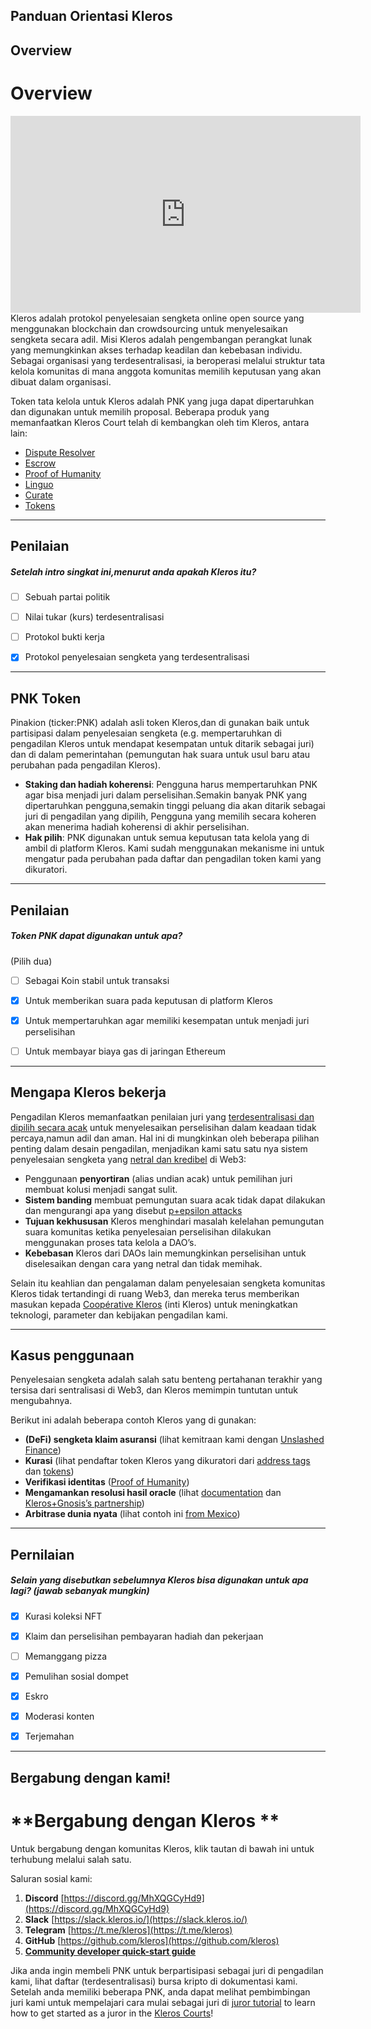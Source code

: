 ## Panduan Orientasi Kleros


## Overview

# **Overview**
<div align="center">
<iframe width="560" height="315" src="https://www.youtube.com/embed/wZZ2ipS-jZw" title="YouTube video player" frameborder="0" allow="accelerometer; autoplay; clipboard-write; encrypted-media; gyroscope; picture-in-picture" allowfullscreen></iframe>
</div>
Kleros adalah protokol penyelesaian sengketa online open source yang menggunakan blockchain dan crowdsourcing untuk menyelesaikan sengketa secara adil.   
Misi Kleros adalah pengembangan perangkat lunak yang memungkinkan akses terhadap keadilan dan kebebasan individu. Sebagai organisasi yang terdesentralisasi, ia beroperasi melalui struktur tata kelola komunitas di mana anggota komunitas memilih keputusan yang akan dibuat dalam organisasi. 


Token tata kelola untuk Kleros adalah PNK yang juga dapat dipertaruhkan dan digunakan untuk memilih proposal.
Beberapa produk yang memanfaatkan Kleros Court telah di kembangkan oleh tim Kleros, antara lain:

* [Dispute Resolver](https://resolve.kleros.io)
* [Escrow](https://escrow.kleros.io)
* [Proof of Humanity](https://www.proofofhumanity.id/)
* [Linguo](https://linguo.kleros.io/)
* [Curate](https://curate.kleros.io/)
* [Tokens](https://tokens.kleros.io/)

    


---
## Penilaian





##### Setelah intro singkat ini,menurut anda apakah Kleros itu?  
     
- [ ]  Sebuah partai politik 
- [ ]  Nilai tukar (kurs) terdesentralisasi 
- [ ]  Protokol bukti kerja
- [x]  Protokol penyelesaian sengketa yang terdesentralisasi

    


---
## PNK Token

Pinakion (ticker:PNK) adalah asli token Kleros,dan di gunakan baik untuk partisipasi dalam penyelesaian sengketa (e.g. mempertaruhkan di pengadilan Kleros untuk mendapat kesempatan untuk ditarik sebagai juri) dan di dalam pemerintahan (pemungutan hak suara untuk usul baru atau perubahan pada pengadilan Kleros).
* **Staking dan hadiah koherensi**: Pengguna harus mempertaruhkan PNK agar bisa menjadi juri dalam perselisihan.Semakin banyak PNK yang dipertaruhkan pengguna,semakin tinggi peluang dia akan ditarik sebagai juri di pengadilan  yang dipilih, Pengguna yang memilih secara koheren akan menerima hadiah koherensi di akhir perselisihan.
* **Hak pilih**: PNK digunakan untuk semua keputusan tata kelola yang di ambil di platform Kleros. Kami sudah menggunakan mekanisme ini untuk mengatur pada perubahan pada daftar dan pengadilan token kami yang dikuratori.


    


---
## Penilaian





##### Token PNK dapat digunakan untuk apa?
(Pilih dua)  
     
- [ ]  Sebagai Koin stabil untuk transaksi
- [x]  Untuk memberikan suara pada keputusan di platform Kleros 
- [x]  Untuk mempertaruhkan agar memiliki kesempatan untuk menjadi juri perselisihan
- [ ]  Untuk membayar biaya gas di jaringan Ethereum

    


---
## Mengapa Kleros bekerja

Pengadilan Kleros memanfaatkan penilaian juri yang [terdesentralisasi dan dipilih secara acak]((https://blog.kleros.io/is-kleros-a-fair-dispute-resolution-system/) ) untuk menyelesaikan perselisihan dalam keadaan tidak percaya,namun adil dan aman. Hal ini di mungkinkan oleh beberapa pilihan penting dalam desain pengadilan, menjadikan kami satu satu nya sistem penyelesaian sengketa yang [netral dan kredibel](https://kleros.gitbook.io/docs/products/court/kleros-and-credible-neutrality) di Web3:

- Penggunaan **penyortiran** (alias undian acak) untuk pemilihan juri membuat kolusi menjadi sangat sulit.
- **Sistem banding** membuat pemungutan suara acak tidak dapat dilakukan dan mengurangi apa yang disebut [p+epsilon attacks](https://blog.ethereum.org/2015/01/28/p-epsilon-attack/)
- **Tujuan kekhususan** Kleros menghindari masalah kelelahan pemungutan suara komunitas ketika penyelesaian perselisihan dilakukan menggunakan proses tata kelola a DAO’s.
- **Kebebasan** Kleros dari DAOs lain memungkinkan perselisihan untuk diselesaikan dengan cara yang netral dan tidak memihak.

Selain itu keahlian dan pengalaman dalam penyelesaian sengketa komunitas Kleros tidak tertandingi di ruang Web3, dan mereka terus memberikan masukan kepada [Coopérative Kleros](https://kleros.io/coop/) (inti Kleros) untuk meningkatkan teknologi, parameter dan kebijakan pengadilan kami.


    


---
## Kasus penggunaan 

Penyelesaian sengketa adalah salah satu benteng pertahanan terakhir yang tersisa dari sentralisasi di Web3, dan Kleros memimpin tuntutan untuk mengubahnya.

Berikut ini adalah beberapa contoh Kleros yang di gunakan:
* **(DeFi) sengketa klaim asuransi** (lihat kemitraan kami dengan [Unslashed Finance](https://blog.kleros.io/welcome-to-decentralized-insurance-kleros-x-unslashed-finance/))
* **Kurasi** (lihat pendaftar token Kleros yang dikuratori dari [address tags](https://blog.kleros.io/the-kleros-decentralized-tag-registry-a-proof-of-concept-for-securing-web3/) dan [tokens](https://blog.kleros.io/tokens-by-kleros-securing-uniswap-with-decentralized-lists/))
* **Verifikasi identitas** ([Proof of Humanity](https://www.proofofhumanity.id/)) 
* **Mengamankan resolusi hasil oracle** (lihat [documentation](https://kleros.gitbook.io/docs/integrations/types-of-integrations/how-to-use-reality.eth-+-kleros-as-an-oracle) dan [Kleros+Gnosis’s partnership](https://blog.kleros.io/kleros-x-safesnap/))
* **Arbitrase dunia nyata** (lihat contoh ini [from Mexico](https://blog.kleros.io/how-to-enforce-blockchain-dispute-resolution-in-court-the-kleros-case-in-mexico/))

    


---
## Pernilaian





##### Selain yang disebutkan sebelumnya Kleros bisa digunakan untuk apa lagi? (jawab sebanyak mungkin)  
     
- [x]  Kurasi koleksi NFT
- [x]  Klaim dan perselisihan pembayaran hadiah dan pekerjaan
- [ ]  Memanggang pizza
- [x]  Pemulihan sosial dompet
- [x]  Eskro
- [x]  Moderasi konten 
- [x]  Terjemahan

    


---
## Bergabung dengan kami!

# **Bergabung dengan Kleros **

Untuk bergabung dengan komunitas Kleros, klik tautan di bawah ini untuk terhubung melalui salah satu.

Saluran sosial kami:
1. **Discord** [https://discord.gg/MhXQGCyHd9](https://discord.gg/MhXQGCyHd9)
2. **Slack** [https://slack.kleros.io/](https://slack.kleros.io/)
3. **Telegram** [https://t.me/kleros](https://t.me/kleros)
4. **GitHub** [https://github.com/kleros](https://github.com/kleros)
5. **[Community developer quick-start guide](https://kleros.notion.site/kleros/Kleros-Developer-Notes-4cf727f984054a93bb718ff8dc56eaa7)** 


Jika anda ingin membeli PNK untuk berpartisipasi sebagai juri di pengadilan kami, lihat daftar (terdesentralisasi) bursa kripto di dokumentasi kami. Setelah anda memiliki beberapa PNK, anda dapat melihat pembimbingan juri kami untuk mempelajari cara mulai sebagai juri di 
 [juror tutorial](https://kleros.gitbook.io/docs/products/court/kleros-juror-tutorial) to learn how to get started as a juror  in the [Kleros Courts](https://court.kleros.io)!

    


